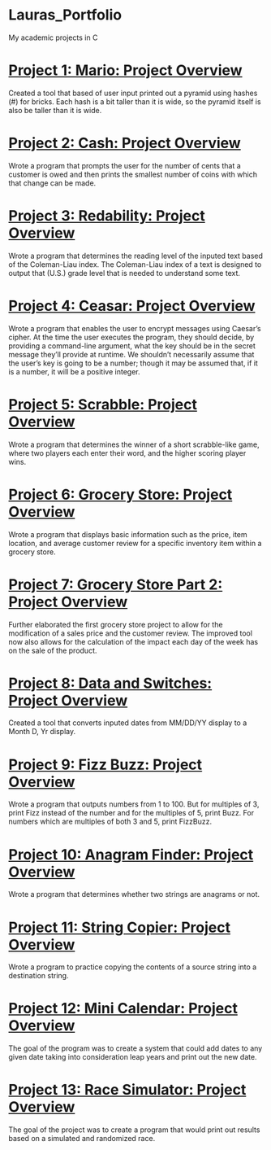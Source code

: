 # Lauras_Portfolio
My academic projects in C

# [Project 1: Mario: Project Overview](https://github.com/code50/98297122/blob/68bcdea80e02ca0ed9bf4b15f7dce6fdb2328af5/mario-less/mario.c)
Created a tool that based of user input printed out a pyramid using hashes (#) for bricks. Each hash is a bit taller than it is wide, so the pyramid itself is also be taller than it is wide. 

# [Project 2: Cash: Project Overview](https://github.com/code50/98297122/blob/071c712947fc2e90930d601908e232c6591c0796/cash/cash.c) 
Wrote a program that prompts the user for the number of cents that a customer is owed and then prints the smallest number of coins with which that change can be made.

# [Project 3: Redability: Project Overview](https://github.com/code50/98297122/blob/c244fa51dbc85016e3feb1248d5e6d8f605a9e14/readability/readability.c#L29)
Wrote a program that determines the reading level of the inputed text based of the Coleman-Liau index. The Coleman-Liau index of a text is designed to output that (U.S.) grade level that is needed to understand some text.  

# [Project 4: Ceasar: Project Overview](https://github.com/code50/98297122/blob/7606698ae79a97575f42dafe129aacac3dee645f/caesar/caesar.c)
Wrote a program that enables the user to encrypt messages using Caesar’s cipher. At the time the user executes the program, they should decide, by providing a command-line argument, what the key should be in the secret message they’ll provide at runtime. We shouldn’t necessarily assume that the user’s key is going to be a number; though it may be assumed that, if it is a number, it will be a positive integer.

# [Project 5: Scrabble: Project Overview](https://github.com/code50/98297122/blob/9e58667682ba2362049557b028d01af99ed0b8aa/scrabble/scrabble.c)
Wrote a program that determines the winner of a short scrabble-like game, where two players each enter their word, and the higher scoring player wins.

# [Project 6: Grocery Store: Project Overview](https://github.com/code50/98297122/blob/b84d8365cad02eda373bedac4bd6cc39beba684f/grocery_store/grocery_store.c#L17)
Wrote a program that displays basic information such as the price, item location, and average customer review for a specific inventory item within a grocery store.

# [Project 7: Grocery Store Part 2: Project Overview](https://github.com/code50/98297122/blob/571f34e0d370a536a73a5d3c19d4e501efa3fefe/grocery_store2/grocery_store2.c#L23)
Further elaborated the first grocery store project to allow for the modification of a sales price and the customer review. The improved tool now also allows for the calculation of the impact each day of the week has on the sale of the product.

# [Project 8: Data and Switches: Project Overview](https://github.com/code50/98297122/blob/fa6818828aa46ce25322e2ea36620d450a1cc506/dates_switches/dates_switches.c#L71)
Created a tool that converts inputed dates from MM/DD/YY display to a Month D, Yr display.

# [Project 9: Fizz Buzz: Project Overview](https://github.com/code50/98297122/blob/4f68da777ecac4fb67799139505e22b21e59d080/fizz_buzz/fizz_buzz.c#L29)
Wrote a program that outputs numbers from 1 to 100. But for multiples of 3, print Fizz instead of the number and for the multiples of 5, print Buzz. For numbers which are multiples of both 3 and 5, print FizzBuzz.

# [Project 10: Anagram Finder: Project Overview](https://github.com/code50/98297122/blob/e159cbfebd0e0c02a3fc0c645160afc108726d04/anagram_finder/anagram_finder.c#L61)
Wrote a program that determines whether two strings are anagrams or not.

# [Project 11: String Copier: Project Overview](https://github.com/code50/98297122/blob/ab1b1cfcfa79c6952c5072fd26b154d890c92a5b/string_copier/string_copier.c#L22)
Wrote a program to practice copying the contents of a source string into a destination string.

# [Project 12: Mini Calendar: Project Overview](https://github.com/code50/98297122/blob/66f9803704af8daef96ea2f93ce07fa5ca72fb76/mini_calendar/mini_calendar.c#L58)
The goal of the program was to create a system that could add dates to any given date taking into consideration leap years and print out the new date.

# [Project 13: Race Simulator: Project Overview](https://github.com/code50/98297122/blob/cccf37207cc51abea7424334cda1eb813e18d9ee/race_simulator/race_simulator.c#L39)
The goal of the project was to create a program that would print out results based on a simulated and randomized race. 
